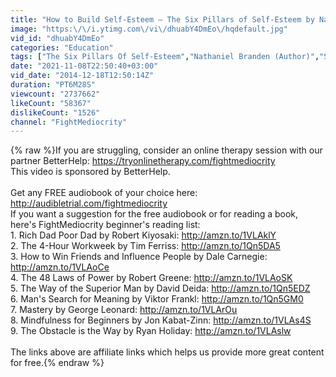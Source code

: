 ```yaml
---
title: "How to Build Self-Esteem – The Six Pillars of Self-Esteem by Nathaniel Branden"
image: "https:\/\/i.ytimg.com\/vi\/dhuabY4DmEo\/hqdefault.jpg"
vid_id: "dhuabY4DmEo"
categories: "Education"
tags: ["The Six Pillars Of Self-Esteem","Nathaniel Branden (Author)","Self-esteem (Quotation Subject)"]
date: "2021-11-08T22:50:40+03:00"
vid_date: "2014-12-18T12:50:14Z"
duration: "PT6M28S"
viewcount: "2737662"
likeCount: "58367"
dislikeCount: "1526"
channel: "FightMediocrity"
---
```

{% raw %}If you are struggling, consider an online therapy session with our partner BetterHelp: <a rel="nofollow" target="blank" href="https://tryonlinetherapy.com/fightmediocrity">https://tryonlinetherapy.com/fightmediocrity</a><br />This video is sponsored by BetterHelp.<br /><br />Get any FREE audiobook of your choice here: <a rel="nofollow" target="blank" href="http://audibletrial.com/fightmediocrity">http://audibletrial.com/fightmediocrity</a><br />If you want a suggestion for the free audiobook or for reading a book, here's FightMediocrity beginner's reading list:<br />1. Rich Dad Poor Dad by Robert Kiyosaki: <a rel="nofollow" target="blank" href="http://amzn.to/1VLAklY">http://amzn.to/1VLAklY</a><br />2. The 4-Hour Workweek by Tim Ferriss: <a rel="nofollow" target="blank" href="http://amzn.to/1Qn5DA5">http://amzn.to/1Qn5DA5</a><br />3. How to Win Friends and Influence People by Dale Carnegie: <a rel="nofollow" target="blank" href="http://amzn.to/1VLAoCe">http://amzn.to/1VLAoCe</a><br />4. The 48 Laws of Power by Robert Greene: <a rel="nofollow" target="blank" href="http://amzn.to/1VLAoSK">http://amzn.to/1VLAoSK</a><br />5. The Way of the Superior Man by David Deida: <a rel="nofollow" target="blank" href="http://amzn.to/1Qn5EDZ">http://amzn.to/1Qn5EDZ</a><br />6. Man's Search for Meaning by Viktor Frankl: <a rel="nofollow" target="blank" href="http://amzn.to/1Qn5GM0">http://amzn.to/1Qn5GM0</a><br />7. Mastery by George Leonard: <a rel="nofollow" target="blank" href="http://amzn.to/1VLArOu">http://amzn.to/1VLArOu</a><br />8. Mindfulness for Beginners by Jon Kabat-Zinn: <a rel="nofollow" target="blank" href="http://amzn.to/1VLAs4S">http://amzn.to/1VLAs4S</a><br />9. The Obstacle is the Way by Ryan Holiday: <a rel="nofollow" target="blank" href="http://amzn.to/1VLAslw">http://amzn.to/1VLAslw</a><br /><br />The links above are affiliate links which helps us provide more great content for free.{% endraw %}
